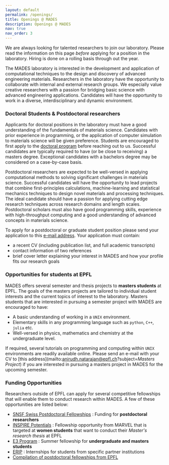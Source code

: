 ```yaml
---
layout: default
permalink: /openings/
title: Openings @ MADES
description: Openings @ MADES
nav: true
nav_order: 3
---
```


We are always looking for talented researchers to join our laboratory. Please read the information on this page _before_ applying for a position in the laboratory. Hiring is done on a rolling basis through out the year.  

The MADES laboratory is interested in the development and application of computational techniques to the design and discovery of advanced engineering materials. Researchers in the laboratory have the opportunity to collaborate with internal and external research groups. We especially value creative researchers with a passion for bridging basic science with advanced engineering applications. Candidates will have the opportunity to work in a diverse, interdisciplinary and dynamic environment.

### Doctoral Students & Postdoctoral researchers

Applicants for doctoral positions in the laboratory must have a good understanding of the fundamentals of materials science. Candidates with prior experience in programming, or the application of computer simulation to materials science will be given preference. Students are encouraged to first apply to the [doctoral program](https://www.epfl.ch/education/phd/edmx-materials-science-and-engineering/) before reaching out to us. Successful candidates are typically required to have (or be close to receiving) a masters degree. Exceptional candidates with a bachelors degree may be considered on a case-by-case basis.

Postdoctoral researchers are expected to be well-versed in applying computational methods to solving significant challenges in materials science. Successful candidates will have the opportunity to lead projects that combine first-principles calculations, machine-learning and statistical mechanics techniques to design novel materials and processing techniques. The ideal candidate should have a passion for applying cutting edge research techniques across research domains and length scales. Postdoctoral scholars must also have good programming skills, experience with high-throughput computing and a good understanding of advanced concepts in materials science.

To apply for a postdoctoral or graduate student position please send your application to this [e-mail address](mailto:anirudh.natarajan@epfl.ch?subject=*RECRUITMENT*). Your application must contain:
- a recent CV (including publication list, and full academic transcripts)
- contact information of two references
- brief cover letter explaining your interest in MADES and how your profile fits our research goals

### Opportunities for students at EPFL
MADES offers several semester and thesis projects to **masters students** at EPFL. The goals of the masters projects are tailored to individual student interests and the current topics of interest to the laboratory. Masters students that are interested in pursuing a semester project with MADES are encouraged to have:
- A basic understanding of working in a `UNIX` environment.
- Elementary skills in any programming language such as `python`, `C++`, `julia` etc.
- Well-versed in physics, mathematics and chemistry at the undergraduate level.

If required, several tutorials on programming and computing within `UNIX` environments are readily available online. Please send an e-mail with your CV to [this address](mailto:anirudh.natarajan@epfl.ch?subject=*Masters Project*) if you are interested in pursuing a masters project in MADES for the upcoming semester.

### Funding Opportunities

Researchers outside of EPFL can apply for several competitive fellowships that will enable them to conduct research within MADES. A few of these opportunities are listed below:

- [SNSF Swiss Postdoctoral Fellowships](https://www.snf.ch/en/m1NtWp4nTELQixlu/funding/horizon-europe-swiss-postdoctoral-fellowships) : Funding for **postdoctoral researchers**
- [INSPIRE Potentials](https://nccr-marvel.ch/outreach/equal-opportunities/inspire-potentials) : Fellowship opportunity from MARVEL that is targeted at **women students** that want to conduct their _Master's research thesis_ at EPFL 
- [E3 Program](https://eee.epfl.ch/) : Summer fellowship for **undergraduate and masters students**   
- [ERIP](https://www.epfl.ch/education/international/en/coming-to-epfl/research-internships/) : Internships for students from specific partner institutions
- [Compilation of postdoctoral fellowships from EPFL](https://www.epfl.ch/campus/associations/list/polydoc/page-150985-en-html/page-151013-en-html/page-151022-en-html/)

